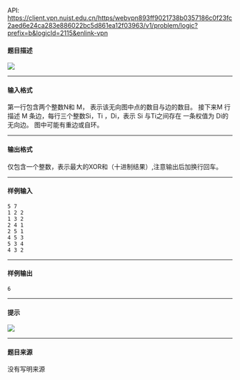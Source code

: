 API: https://client.vpn.nuist.edu.cn/https/webvpn893ff9021738b0357186c0f23fc2aed6e24ca283e886022bc5d861ea12f03963/v1/problem/logic?prefix=b&logicId=2115&enlink-vpn

#### 题目描述

![](../file/2115_0.jpg)

---

#### 输入格式

第一行包含两个整数N和 M， 表示该无向图中点的数目与边的数目。 接下来M 行描述 M 条边，每行三个整数Si，Ti ，Di，表示 Si 与Ti之间存在 一条权值为 Di的无向边。 图中可能有重边或自环。

---

#### 输出格式

仅包含一个整数，表示最大的XOR和（十进制结果）,注意输出后加换行回车。

---

#### 样例输入
```
5 7 
1 2 2 
1 3 2 
2 4 1 
2 5 1 
4 5 3 
5 3 4 
4 3 2 
```

---

#### 样例输出
```
6
```

---

#### 提示

![](../file/2115_0.jpg)

---

#### 题目来源

没有写明来源